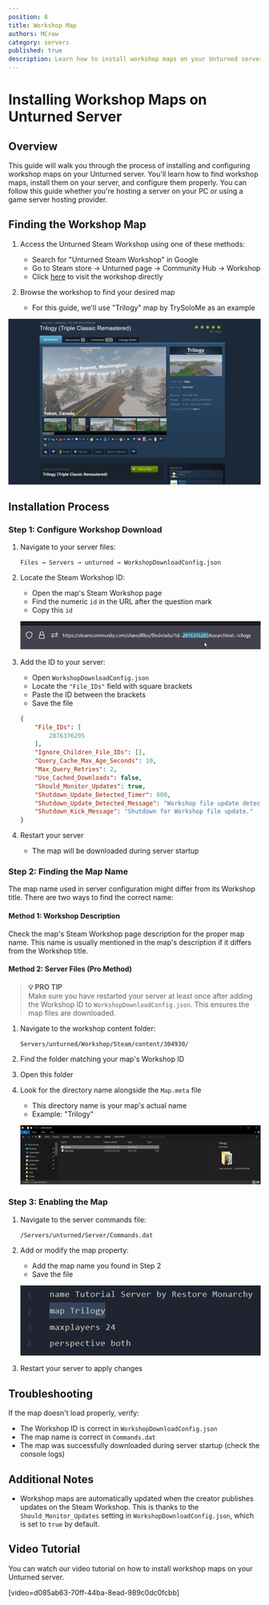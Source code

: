 ```yaml
---
position: 8
title: Workshop Map
authors: MCrow
category: servers
published: true
description: Learn how to install workshop maps on your Unturned server.
---
```


# Installing Workshop Maps on Unturned Server

## Overview
This guide will walk you through the process of installing and configuring workshop maps on your Unturned server. You'll learn how to find workshop maps, install them on your server, and configure them properly. You can follow this guide whether you're hosting a server on your PC or using a game server hosting provider.

## Finding the Workshop Map

1. Access the Unturned Steam Workshop using one of these methods:
   - Search for "Unturned Steam Workshop" in Google
   - Go to Steam store → Unturned page → Community Hub → Workshop
   - Click [here](https://steamcommunity.com/app/304930/workshop/) to visit the workshop directly

2. Browse the workshop to find your desired map
   - For this guide, we'll use "Trilogy" map by TrySoloMe as an example

![Trilogy on Steam Workshop](assets/map_steam_workshop.png)

## Installation Process

### Step 1: Configure Workshop Download

1. Navigate to your server files:
   ```
   Files → Servers → unturned → WorkshopDownloadConfig.json
   ```

2. Locate the Steam Workshop ID:
   - Open the map's Steam Workshop page
   - Find the numeric `id` in the URL after the question mark
   - Copy this `id`

    ![Workshop ID in URL](assets/workshop_item_url.png)

3. Add the ID to your server:
   - Open `WorkshopDownloadConfig.json`
   - Locate the `"File_IDs"` field with square brackets
   - Paste the ID between the brackets
   - Save the file

    ```json
    {
        "File_IDs": [
            2876376295
        ],
        "Ignore_Children_File_IDs": [],
        "Query_Cache_Max_Age_Seconds": 10,
        "Max_Query_Retries": 2,
        "Use_Cached_Downloads": false,
        "Should_Monitor_Updates": true,
        "Shutdown_Update_Detected_Timer": 600,
        "Shutdown_Update_Detected_Message": "Workshop file update detected, shutdown in: {0}",
        "Shutdown_Kick_Message": "Shutdown for Workshop file update."
    }
    ```

4. Restart your server
   - The map will be downloaded during server startup

### Step 2: Finding the Map Name

The map name used in server configuration might differ from its Workshop title. There are two ways to find the correct name:

#### Method 1: Workshop Description
Check the map's Steam Workshop page description for the proper map name. This name is usually mentioned in the map's description if it differs from the Workshop title.

#### Method 2: Server Files (Pro Method)
> **💡 PRO TIP**  
> Make sure you have restarted your server at least once after adding the Workshop ID to `WorkshopDownloadConfig.json`. This ensures the map files are downloaded.

1. Navigate to the workshop content folder:
   ```
   Servers/unturned/Workshop/Steam/content/304930/
   ```
2. Find the folder matching your map's Workshop ID
3. Open this folder
4. Look for the directory name alongside the `Map.meta` file
   - This directory name is your map's actual name
   - Example: "Trilogy"

    ![Trilogy Map Folder](assets/trilogy_in_file_explorer.png)

### Step 3: Enabling the Map

1. Navigate to the server commands file:
   ```
   /Servers/unturned/Server/Commands.dat
   ```

2. Add or modify the map property:
   - Add the map name you found in Step 2
   - Save the file

   ![Trilogy Map in Commands.dat](assets/trilogy_commands_dat.png)

3. Restart your server to apply changes

## Troubleshooting

If the map doesn't load properly, verify:
- The Workshop ID is correct in `WorkshopDownloadConfig.json`
- The map name is correct in `Commands.dat`
- The map was successfully downloaded during server startup (check the console logs)

## Additional Notes
- Workshop maps are automatically updated when the creator publishes updates on the Steam Workshop. This is thanks to the `Should_Monitor_Updates` setting in `WorkshopDownloadConfig.json`, which is set to `true` by default.

## Video Tutorial
You can watch our video tutorial on how to install workshop maps on your Unturned server.

[video=d085ab63-70ff-44ba-8ead-989c0dc0fcbb]